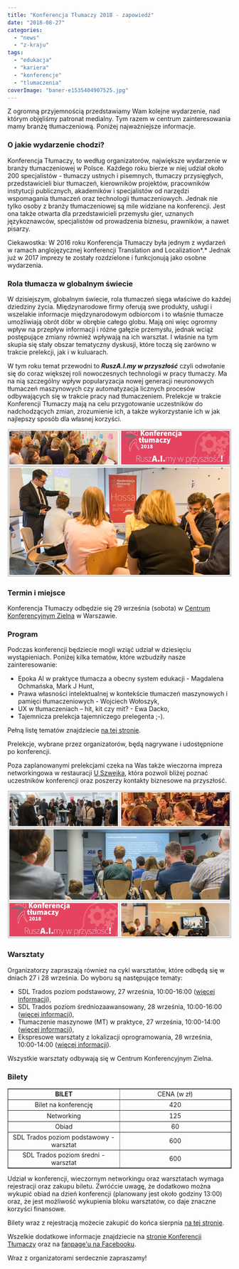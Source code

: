 ```yaml
---
title: "Konferencja Tłumaczy 2018 - zapowiedź"
date: "2018-08-27"
categories:
  - "news"
  - "z-kraju"
tags:
  - "edukacja"
  - "kariera"
  - "konferencje"
  - "tlumaczenia"
coverImage: "baner-e1535404907525.jpg"
---
```


Z ogromną przyjemnością przedstawiamy Wam kolejne wydarzenie, nad którym objęliśmy patronat medialny. Tym razem w centrum zainteresowania mamy branżę tłumaczeniową. Poniżej najważniejsze informacje.

### O jakie wydarzenie chodzi?

Konferencja Tłumaczy, to według organizatorów, największe wydarzenie w branży tłumaczeniowej w Polsce. Każdego roku bierze w niej udział około 200 specjalistów - tłumaczy ustnych i pisemnych, tłumaczy przysięgłych, przedstawicieli biur tłumaczeń, kierowników projektów, pracowników instytucji publicznych, akademików i specjalistów od narzędzi wspomagania tłumaczeń oraz technologii tłumaczeniowych. Jednak nie tylko osoby z branży tłumaczeniowej są mile widziane na konferencji. Jest ona także otwarta dla przedstawicieli przemysłu gier, uznanych językoznawców, specjalistów od prowadzenia biznesu, prawników, a nawet pisarzy.

Ciekawostka: W 2016 roku Konferencja Tłumaczy była jednym z wydarzeń w ramach anglojęzycznej konferencji Translation and Localization*.* Jednak już w 2017 imprezy te zostały rozdzielone i funkcjonują jako osobne wydarzenia.

### Rola tłumacza w globalnym świecie

W dzisiejszym, globalnym świecie, rola tłumaczeń sięga właściwe do każdej dziedziny życia. Międzynarodowe firmy oferują swe produkty, usługi i wszelakie informacje międzynarodowym odbiorcom i to właśnie tłumacze umożliwiają obrót dóbr w obrębie całego globu. Mają oni więc ogromny wpływ na przepływ informacji i różne gałęzie przemysłu, jednak wciąż postępujące zmiany również wpływają na ich warsztat. I właśnie na tym skupia się stały obszar tematyczny dyskusji, które toczą się zarówno w trakcie prelekcji, jak i w kuluarach.

W tym roku temat przewodni to **_RuszA.I.my w przyszłość_** czyli odwołanie się do coraz większej roli nowoczesnych technologii w pracy tłumaczy. Ma na nią szczególny wpływ popularyzacja nowej generacji neuronowych tłumaczeń maszynowych czy automatyzacja licznych procesów odbywających się w trakcie pracy nad tłumaczeniem. Prelekcje w trakcie Konferencji Tłumaczy mają na celu przygotowanie uczestników do nadchodzących zmian, zrozumienie ich, a także wykorzystanie ich w jak najlepszy sposób dla własnej korzyści.

![](images/page_1.jpg)

### Termin i miejsce

Konferencja Tłumaczy odbędzie się 29 września (sobota) w [Centrum Konferencyjnym Zielna](http://www.centrumzielna.pl/) w Warszawie.

### Program

Podczas konferencji będziecie mogli wziąć udział w dziesięciu wystąpieniach. Poniżej kilka tematów, które wzbudziły nasze zainteresowanie:

- Epoka AI w praktyce tłumacza a obecny system edukacji - Magdalena Ochmańska, Mark J Hunt,
- Prawa własności intelektualnej w kontekście tłumaczeń maszynowych i pamięci tłumaczeniowych - Wojciech Wołoszyk,
- UX w tłumaczeniach – hit, kit czy mit? - Ewa Dacko,
- Tajemnicza prelekcja tajemniczego prelegenta ;-).

Pełną listę tematów znajdziecie [na tej stronie](https://www.konferencjatlumaczy.pl/prelegenci).

Prelekcje, wybrane przez organizatorów, będą nagrywane i udostępnione po konferencji.

Poza zaplanowanymi prelekcjami czeka na Was także wieczorna impreza networkingowa w restauracji [U Szwejka](http://uszwejka.pl/), która pozwoli bliżej poznać uczestników konferencji oraz poszerzy kontakty biznesowe na przyszłość.

![](images/page.jpg)

### Warsztaty

Organizatorzy zapraszają również na cykl warsztatów, które odbędą się w dniach 27 i 28 września. Do wyboru są następujące tematy:

- SDL Trados poziom podstawowy, 27 września, 10:00-16:00 ([więcej informacji](https://www.facebook.com/events/683286668685431/)),
- SDL Trados poziom średniozaawansowany, 28 września, 10:00-16:00 ([więcej informacji](https://www.facebook.com/events/335394833664586/)),
- Tłumaczenie maszynowe (MT) w praktyce, 27 września, 10:00-14:00 ([więcej informacji](https://www.facebook.com/events/1161561197317183/)),
- Ekspresowe warsztaty z lokalizacji oprogramowania, 28 września, 10:00-14:00 ([więcej informacji](https://www.facebook.com/events/907021162833034/)).

Wszystkie warsztaty odbywają się w Centrum Konferencyjnym Zielna.

### Bilety

<table style="border-collapse: collapse; width: 100%; height: 180px;" border="1"><tbody><tr style="height: 18px;"><td style="width: 50%; text-align: center; height: 18px;"><strong>BILET</strong></td><td style="width: 50%; text-align: center; height: 18px;">CENA (w zł)</td></tr><tr style="height: 18px;"><td style="width: 50%; text-align: center; height: 18px;">Bilet na konferencję</td><td style="width: 50%; text-align: center; height: 18px;">420</td></tr><tr style="height: 18px;"><td style="width: 50%; height: 18px; text-align: center;">Networking</td><td style="width: 50%; height: 18px; text-align: center;">125</td></tr><tr style="height: 18px;"><td style="width: 50%; height: 18px; text-align: center;">Obiad</td><td style="width: 50%; height: 18px; text-align: center;">60</td></tr><tr style="height: 18px;"><td style="width: 50%; height: 18px; text-align: center;">SDL Trados poziom podstawowy - warsztat</td><td style="width: 50%; height: 18px; text-align: center;">600</td></tr><tr style="height: 18px;"><td style="width: 50%; height: 18px; text-align: center;">SDL Trados poziom średni - warsztat</td><td style="width: 50%; height: 18px; text-align: center;">600</td></tr><tr style="height: 18px;"><td style="width: 50%; height: 18px; text-align: center;">SDL Trados (poziom podstawowy i średni)</td><td style="width: 50%; height: 18px; text-align: center;">900</td></tr><tr style="height: 18px;"><td style="width: 50%; height: 18px; text-align: center;">Warsztaty z lokalizacji</td><td style="width: 50%; height: 18px; text-align: center;">400</td></tr><tr style="height: 18px;"><td style="width: 50%; height: 18px; text-align: center;">MT w praktyce</td><td style="width: 50%; height: 18px; text-align: center;">400</td></tr><tr style="height: 18px;"><td style="width: 50%; height: 18px; text-align: center;">Warsztaty: MT + lokalizacja</td><td style="width: 50%; height: 18px; text-align: center;">560</td></tr></tbody></table>

Udział w konferencji, wieczornym networkingu oraz warsztatach wymaga rejestracji oraz zakupu biletu. Zwróćcie uwagę, że dodatkowo można wykupić obiad na dzień konferencji (planowany jest około godziny 13:00) oraz, że jest możliwość wykupienia bloku warsztatów, co daje znaczne korzyści finansowe.

Bilety wraz z rejestracją możecie zakupić do końca sierpnia [na tej stronie](https://www.konferencjatlumaczy.pl/rejestracja).

Wszelkie dodatkowe informacje znajdziecie na [stronie Konferencji Tłumaczy](https://www.konferencjatlumaczy.pl/) oraz na [fanpage'u na Facebooku](https://www.facebook.com/KonferencjaTlumaczy/).

Wraz z organizatorami serdecznie zapraszamy!
